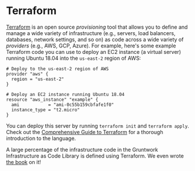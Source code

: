 # Terraform

[Terraform](https://www.terraform.io) is an open source _provisioning_ tool that allows you to define and manage a
wide variety of infrastructure (e.g., servers, load balancers, databases, network settings, and so on) as code across
a wide variety of _providers_ (e.g., AWS, GCP, Azure). For example, here's some example Terraform code you can use to
deploy an EC2 instance (a virtual server) running Ubuntu 18.04 into the `us-east-2` region of AWS:

```hcl
# Deploy to the us-east-2 region of AWS
provider "aws" {
  region = "us-east-2"
}

# Deploy an EC2 instance running Ubuntu 18.04
resource "aws_instance" "example" {
  ami           = "ami-0c55b159cbfafe1f0"
  instance_type = "t2.micro"
}
```

You can deploy this server by running `terraform init` and `terraform apply`. Check out the
[Comprehensive Guide to Terraform](https://blog.gruntwork.io/a-comprehensive-guide-to-terraform-b3d32832baca) for a
thorough introduction to the language.

A large percentage of the infrastructure code in the Gruntwork Infrastructure as Code Library is defined using Terraform. We even
wrote [the book](https://www.terraformupandrunning.com) on it!


<!-- ##DOCS-SOURCER-START
{"sourcePlugin":"Local File Copier","hash":"023cb8ad2edd6deff42f85c9eee6f674"}
##DOCS-SOURCER-END -->
